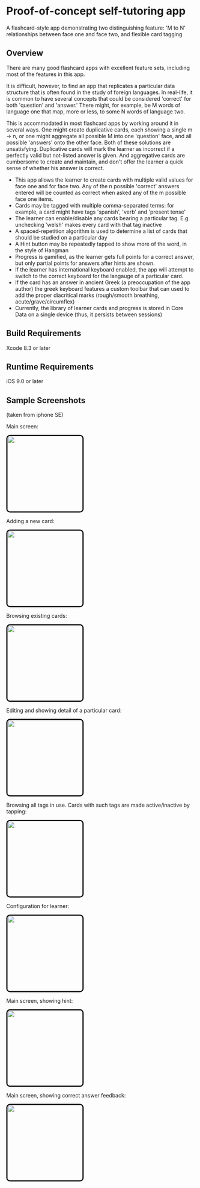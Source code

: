 # Proof-of-concept self-tutoring app

A flashcard-style app demonstrating two distinguishing feature: 'M to N' relationships between face one and face two, and flexible card tagging 

## Overview

There are many good flashcard apps with excellent feature sets, including most of the features in this app.

It is difficult, however, to find an app that replicates a particular data structure that is often found in the study of foreign languages. In real-life, it is common to have several concepts that could be considered 'correct' for both 'question' and 'answer.' There might, for example, be M words of language one that map, more or less, to some N words of language two. 

This is accommodated in most flashcard apps by working around it in several ways. One might create duplicative cards, each showing a single m -> n, or one might aggregate all possible M into one 'question' face, and all possible 'answers' onto the other face. Both of these solutions are unsatisfying. Duplicative cards will mark the learner as incorrect if a perfectly valid but not-listed answer is given. And aggregative cards are cumbersome to create and maintain, and don't offer the learner a quick sense of whether his answer is correct.

* This app allows the learner to create cards with multiple valid values for face one and for face two. Any of the n possible 'correct' answers entered will be counted as correct when asked any of the m possible face one items.
* Cards may be tagged with multiple comma-separated terms: for example, a card might have tags 'spanish', 'verb' and 'present tense'
* The learner can enable/disable any cards bearing a particular tag. E.g. unchecking 'welsh' makes every card with that tag inactive
* A spaced-repetition algorithm is used to determine a list of cards that should be studied on a particular day
* A Hint button may be repeatedly tapped to show more of the word, in the style of Hangman
* Progress is gamified, as the learner gets full points for a correct answer, but only partial points for answers after hints are shown.
* If the learner has international keyboard enabled, the app will attempt to switch to the correct keyboard for the langauge of a particular card. 
* If the card has an answer in ancient Greek (a preoccupation of the app author) the greek keyboard features a custom toolbar that can used to add the proper diacritical marks (rough/smooth breathing, acute/grave/circumflex)
* Currently, the library of learner cards and progress is stored in Core Data on a single device (thus, it persists between sessions)

## Build Requirements

Xcode 8.3 or later

## Runtime Requirements

iOS 9.0 or later

## Sample Screenshots
(taken from iphone SE)

Main screen:

<img src="/learnit/screen_01.PNG" width="200" style="border: 3px solid black; border-radius: 10px">

Adding a new card:

<img src="/learnit/screen_02.PNG" width="200" style="border: 3px solid black; border-radius: 10px">

Browsing existing cards:

<img src="/learnit/screen_04.PNG" width="200" style="border: 3px solid black; border-radius: 10px">

Editing and showing detail of a particular card:

<img src="/learnit/screen_03.PNG" width="200" style="border: 3px solid black; border-radius: 10px">

Browsing all tags in use. Cards with such tags are made active/inactive by tapping:

<img src="/learnit/screen_05.PNG" width="200" style="border: 3px solid black; border-radius: 10px">

Configuration for learner:

<img src="/learnit/screen_06.PNG" width="200" style="border: 3px solid black; border-radius: 10px">

Main screen, showing hint:

<img src="/learnit/screen_07.PNG" width="200" style="border: 3px solid black; border-radius: 10px">

Main screen, showing correct answer feedback:

<img src="/learnit/screen_08.PNG" width="200" style="border: 3px solid black; border-radius: 10px">


